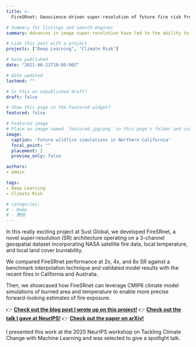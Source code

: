 ```yaml
---
title: >-
  FireSRnet: Geoscience-driven super-resolution of future fire risk from climate change

# Summary for listings and search engines
summary: Advances in image super-resolution have led to the ability to generate strikingly photo-realistic images from low-resolution inputs. Inspired by these models, we create high-resolution maps of future wildfire risk, incorporating satellite observations, weather data, and climate models. 

# Link this post with a project
projects: ["Deep Learning", "Climate Risk"]

# Date published
date: "2021-06-21T10:00:00Z"

# Date updated
lastmod: ""

# Is this an unpublished draft?
draft: false

# Show this page in the Featured widget?
featured: false

# Featured image
# Place an image named `featured.jpg/png` in this page's folder and customize its options here.
image:
  caption: 'Future wildfire simulations in Northern California'
  focal_point: ""
  placement: 2
  preview_only: false

authors:
- admin

tags:
- Deep Learning
- Climate Risk

# categories:
# - Demo
# - 教程
---
```


In this really exciting project at Sust Global, we developed FireSRnet, a novel super-resolution (SR) architecture operating on a 3-channel geospatial dataset incorporating NASA satellite fire data, local temperature, and local land cover burnability. 

We compared FireSRnet performance at 2x, 4x, and 8x SR against a benchmark interpolation technique and validated model results with the recent fires in California and Australia. 

Then, we showcased how FireSRnet can leverage CMIP6 climate model simulations of burned area and temperature to enable more precise forward-looking estimates of fire exposure.

👉 [**Check out the blog post I wrote up on this project!**](https://www.sustglobal.com/blog/firesrnet)
👉 [**Check out the talk I gave at NeurIPS!**](https://slideslive.com/38942189/firesrnet-geosciencedriven-superresolution-of-future-fire-risk-from-climate-change)
👉 [**Check out the paper on arXiv!**](https://arxiv.org/abs/2011.12353)

I presented this work at the 2020 NeurIPS workshop on Tackling Climate Change with Machine Learning and was selected to give a spotlight talk. 
